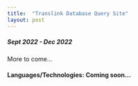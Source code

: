 ```yaml
---
title:  "Translink Database Query Site"
layout: post
---
```


##### Sept 2022 - Dec 2022

More to come...

#### Languages/Technologies: Coming soon...
